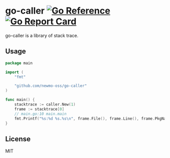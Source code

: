 # go-caller [![Go Reference](https://pkg.go.dev/badge/github.com/newmo-oss/go-caller.svg)](https://pkg.go.dev/github.com/newmo-oss/go-caller)[![Go Report Card](https://goreportcard.com/badge/github.com/newmo-oss/go-caller)](https://goreportcard.com/report/github.com/newmo-oss/go-caller)

go-caller is a library of stack trace.

## Usage

```go
package main

import (
	"fmt"

	"github.com/newmo-oss/go-caller"
)

func main() {
	stacktrace := caller.New(1)
	frame := stacktrace[0]
	// main.go:10 main.main
	fmt.Printf("%s:%d %s.%s\n", frame.File(), frame.Line(), frame.PkgName(), frame.FuncName())
}
```

## License
MIT
